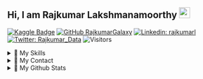 ## Hi, I am Rajkumar Lakshmanamoorthy <img src="https://media.giphy.com/media/hvRJCLFzcasrR4ia7z/giphy.gif" width="25px">


[![Kaggle Badge](https://img.shields.io/badge/kaggle-expert-blueviolet)](https://kaggle.com/rajkumarl)
[![GitHub RajkumarGalaxy](https://img.shields.io/github/followers/RajkumarGalaxy?label=follow&style=social)](https://github.com/RajkumarGalaxy)
[![Linkedin: rajkumarl](https://img.shields.io/badge/-rajkumarl-blue?style=flat-square&logo=Linkedin&logoColor=white&link=https://www.linkedin.com/in/rajkumarl/)](https://www.linkedin.com/in/rajkumarl/)
[![Twitter: Rajkumar_Data](https://img.shields.io/twitter/follow/rajkumar_data?style=social)](https://twitter.com/Rajkumar_Data)
![Visitors](https://visitor-badge.glitch.me/badge?page_id=RajkumarGalaxy&left_color=gray&right_color=blue)

<details>
  <summary>📃 My Skills </summary>

### Languages: 
![python](https://img.shields.io/badge/Python-FFD43B?style=for-the-badge&logo=python&logoColor=darkgreen)

### ML Frameworks: 
![pytorch](https://img.shields.io/badge/PyTorch-EE4C2C?style=for-the-badge&logo=PyTorch&logoColor=white)
![tensorflow](https://img.shields.io/badge/TensorFlow-FF6F00?style=for-the-badge&logo=TensorFlow&logoColor=white)
![keras](https://img.shields.io/badge/Keras-D00000?style=for-the-badge&logo=Keras&logoColor=white)
![SciKitLearn](https://img.shields.io/badge/scikit_learn-F7931E?style=for-the-badge&logo=scikit-learn&logoColor=white)

### ML Libraries: 
![NumPy](https://img.shields.io/badge/Numpy-777BB4?style=for-the-badge&logo=numpy&logoColor=white)
![Pandas](https://img.shields.io/badge/Pandas-2C2D72?style=for-the-badge&logo=pandas&logoColor=white)
![SciPy](https://img.shields.io/badge/SciPy-654FF0?style=for-the-badge&logo=SciPy&logoColor=white)

### Computer Vision: 
![OpenCV](https://img.shields.io/badge/OpenCV-27338e?style=for-the-badge&logo=OpenCV&logoColor=white)

### NLP: 
![HuggingFace](https://img.shields.io/badge/Hugging%20Face-FFBE00?style=for-the-badge&logo=Hugging-Face&logoColor=white)
![NLTK](https://img.shields.io/badge/NLTK-21759B?style=for-the-badge&logo=Python&logoColor=white)

### Platforms: 
![Jupyter](https://img.shields.io/badge/Jupyter-F37626.svg?&style=for-the-badge&logo=Jupyter&logoColor=white)
![Conda](https://img.shields.io/badge/conda-342B029.svg?&style=for-the-badge&logo=anaconda&logoColor=white)
![Spyder](https://img.shields.io/badge/Spyder-838485?style=for-the-badge&logo=spyder%20ide&logoColor=maroon)

### Databases: 
![MySQL](https://img.shields.io/badge/MySQL-00000F?style=for-the-badge&logo=mysql&logoColor=white)
![MS SQL Server](https://img.shields.io/badge/Microsoft%20SQL%20Server-CC2927?style=for-the-badge&logo=microsoft%20sql%20server&logoColor=white)
![Postgres](https://img.shields.io/badge/PostgreSQL-316192?style=for-the-badge&logo=postgresql&logoColor=white)

</details>

<details>
  <summary>📃 My Contact</summary>
  
- 📫 How to reach me: ... rajkumar[dot]galaxy[at]gmail[dot]com
</details>

<details>
  <summary>📃 My Github Stats</summary>
  
[![My GitHub Stats](https://github-readme-stats.vercel.app/api?username=RajkumarGalaxy&hide=issues&count_private=true&show_icons=true&theme=dark)](https://github.com/RajkumarGalaxy/github-readme-stats)
![Languages](https://github-readme-stats.vercel.app/api/top-langs/?username=RajkumarGalaxy)
</details>
